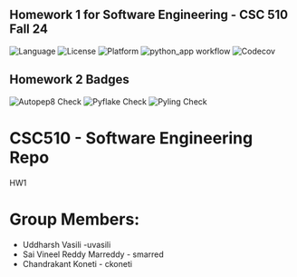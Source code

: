 ## Homework 1 for Software Engineering - CSC 510 Fall 24
![Language](https://img.shields.io/badge/Python-3776AB?style=for-the-badge&logo=python&logoColor=white)
![License](https://img.shields.io/github/license/CSC510-SE-Uddharsh-Vineel-Chandrakant/HW1.svg)
![Platform](https://img.shields.io/badge/Linux-FCC624?style=for-the-badge&logo=linux&logoColor=black)
![python_app workflow](https://github.com/CSC510-SE-Uddharsh-Vineel-Chandrakant/HW1/actions/workflows/python-app.yml/badge.svg)
![Codecov](https://img.shields.io/codecov/c/github/CSC510-SE-Uddharsh-Vineel-Chandrakant/HW1)

## Homework 2 Badges
![Autopep8 Check](https://github.com/CSC510-SE-Uddharsh-Vineel-Chandrakant/HW1/actions/workflows/autopep8_check.yml/badge.svg)
![Pyflake Check](https://github.com/CSC510-SE-Uddharsh-Vineel-Chandrakant/HW1/actions/workflows/pyflake_check.yml/badge.svg)
![Pyling Check](https://github.com/CSC510-SE-Uddharsh-Vineel-Chandrakant/HW1/actions/workflows/pylint_check.yml/badge.svg)

# CSC510 - Software Engineering Repo
HW1
# Group Members:
- Uddharsh Vasili -uvasili
- Sai Vineel Reddy Marreddy - smarred
- Chandrakant Koneti - ckoneti
